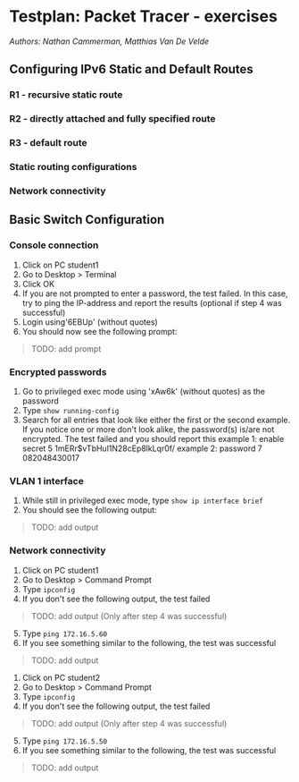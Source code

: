 # Testplan: Packet Tracer - exercises

*Authors: Nathan Cammerman, Matthias Van De Velde*

## Configuring IPv6 Static and Default Routes
### R1 - recursive static route


### R2 - directly attached and fully specified route

### R3 - default route

### Static routing configurations

### Network connectivity


## Basic Switch Configuration
### Console connection
1. Click on PC student1
2. Go to Desktop > Terminal
3. Click OK
4. If you are not prompted to enter a password, the test failed. In this case, try to ping the IP-address and report the results 
(optional if step 4 was successful)
5. Login using'6EBUp' (without quotes)
6. You should now see the following prompt:
> TODO: add prompt


### Encrypted passwords
1. Go to privileged exec mode using 'xAw6k' (without quotes) as the password
2. Type `show running-config`
3. Search for all entries that look like either the first or the second example. If you notice one or more don't look alike, the password(s) is/are not encrypted. The test failed and you should report this
example 1: enable secret 5 $1$mERr$vTbHul1N28cEp8lkLqr0f/
example 2: password 7 082048430017  

### VLAN 1 interface
1. While still in privileged exec mode, type `show ip interface brief`
2. You should see the following output:
> TODO: add output

### Network connectivity
1. Click on PC student1
2. Go to Desktop > Command Prompt
3. Type `ipconfig`
4. If you don't see the following output, the test failed
> TODO: add output
(Only after step 4 was successful)
5. Type `ping 172.16.5.60`
6. If you see something similar to the following, the test was successful
> TODO: add output


1. Click on PC student2
2. Go to Desktop > Command Prompt
3. Type `ipconfig`
4. If you don't see the following output, the test failed
> TODO: add output
(Only after step 4 was successful)
5. Type `ping 172.16.5.50`
6. If you see something similar to the following, the test was successful
> TODO: add output





















